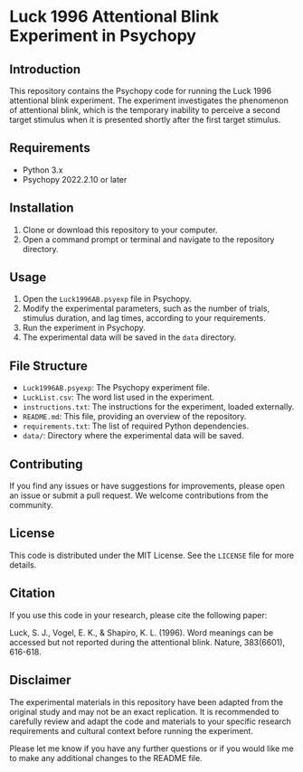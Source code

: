 # Luck 1996 Attentional Blink Experiment in Psychopy

## Introduction
This repository contains the Psychopy code for running the Luck 1996 attentional blink experiment. The experiment investigates the phenomenon of attentional blink, which is the temporary inability to perceive a second target stimulus when it is presented shortly after the first target stimulus.

## Requirements
- Python 3.x
- Psychopy 2022.2.10 or later

## Installation
1. Clone or download this repository to your computer.
2. Open a command prompt or terminal and navigate to the repository directory.


## Usage
1. Open the `Luck1996AB.psyexp` file in Psychopy.
2. Modify the experimental parameters, such as the number of trials, stimulus duration, and lag times, according to your requirements.
3. Run the experiment in Psychopy.
4. The experimental data will be saved in the `data` directory.

## File Structure
- `Luck1996AB.psyexp`: The Psychopy experiment file.
- `LuckList.csv`: The word list used in the experiment.
- `instructions.txt`: The instructions for the experiment, loaded externally.
- `README.md`: This file, providing an overview of the repository.
- `requirements.txt`: The list of required Python dependencies.
- `data/`: Directory where the experimental data will be saved.

## Contributing
If you find any issues or have suggestions for improvements, please open an issue or submit a pull request. We welcome contributions from the community.

## License
This code is distributed under the MIT License. See the `LICENSE` file for more details.

## Citation
If you use this code in your research, please cite the following paper:

Luck, S. J., Vogel, E. K., & Shapiro, K. L. (1996). Word meanings can be accessed but not reported during the attentional blink. Nature, 383(6601), 616-618.

## Disclaimer
The experimental materials in this repository have been adapted from the original study and may not be an exact replication. It is recommended to carefully review and adapt the code and materials to your specific research requirements and cultural context before running the experiment.

Please let me know if you have any further questions or if you would like me to make any additional changes to the README file.

